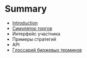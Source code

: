# Summary

* [Introduction](README.md)
* [Симулятор торгов](docs/simulator.md)
* Интерфейс участника
* Примеры стратегий
* API
* [Глоссарий биржевых терминов](./docs/exchange_terms.md)

